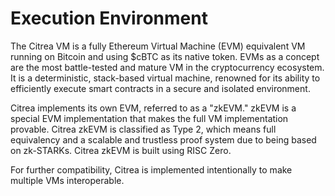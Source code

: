 # Execution Environment

The Citrea VM is a fully Ethereum Virtual Machine (EVM) equivalent VM running on Bitcoin and using $cBTC as its native token. EVMs as a concept are the most battle-tested and mature VM in the cryptocurrency ecosystem. It is a deterministic, stack-based virtual machine, renowned for its ability to efficiently execute smart contracts in a secure and isolated environment.

Citrea implements its own EVM, referred to as a "zkEVM." zkEVM is a special EVM implementation that makes the full VM implementation provable. Citrea zkEVM is classified as Type 2, which means full equivalency and a scalable and trustless proof system due to being based on zk-STARKs. Citrea zkEVM is built using RISC Zero.

For further compatibility, Citrea is implemented intentionally to make multiple VMs interoperable.
